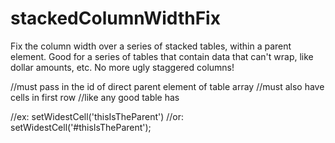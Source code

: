 # stackedColumnWidthFix
Fix the column width over a series of stacked tables, within a parent element. Good for a series of tables that contain data that can't wrap, like dollar amounts, etc. No more ugly staggered columns!



//must pass in the id of direct parent element of table array
//must also have <th> cells in first row
//like any good table has

//ex: setWidestCell('thisIsTheParent')
//or: setWidestCell('#thisIsTheParent');

